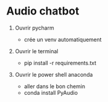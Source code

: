 # Audio chatbot



1. Ouvrir pycharm
    - crée un venv automatiquement

2. Ouvrir le terminal
    - pip install -r requirements.txt

3. Ouvrir le power shell anaconda
    - aller dans le bon chemin
    - conda install PyAudio

